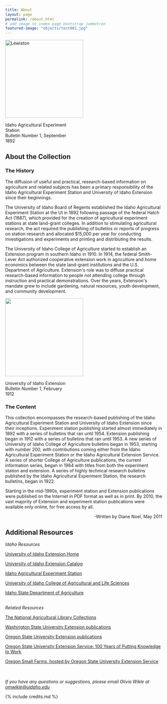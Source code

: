 ```yaml
---
title: About
layout: page
permalink: /about.html
# add image to index page bootstrap jumbotron
featured-image: "objects/test001.jpg"
---
```

<div id="inline1" style="display: block;">
<div class="col-3 float-right ml-3 my-2"><a href="https://issuu.com/UIdahoDigital/docs/uiexp01?mode=embed&amp;layout=http%3A%2F%2Fskin.issuu.com%2Fv%2Fcolor%2Flayout.xml&amp;backgroundColor=8BA9B8&amp;showFlipBtn=true"><img src="https://www.lib.uidaho.edu/digital/uiext/images/01exp.jpg" alt="Lewiston" style="height:auto;width: 250px;"></a><p style="font-size: 14px;width: 200px;">Idaho Agricultural Experiment Station <br> Bulletin Number 1, September 1892</p></div>
<h2>About the Collection</h2>
<h3>The History</h3>
<p>The diffusion of useful and practical, research-based information  on agriculture and related subjects has been a primary responsibility of the Idaho Agricultural Experiment Station and University of Idaho Extension since  their beginnings.</p>

<p>The University of Idaho Board of Regents established the  Idaho Agricultural Experiment Station at the UI in 1892 following passage of  the federal Hatch Act (1887), which provided for the creation of agricultural  experiment stations at state land-grant colleges. In addition to stimulating  agricultural research, the act required the publishing of bulletins or reports  of progress on station research and allocated $15,000 per year for conducting  investigations and experiments and printing and distributing the results. </p>
<p>The University of Idaho College of Agriculture started to establish an Extension program in southern Idaho in 1910. In 1914, the  federal Smith-Lever Act authorized cooperative extension work in agriculture  and home economics between the state land-grant institutions and the U.S.  Department of Agriculture. Extension's role was to diffuse practical research-based  information to people not attending college through instruction and practical  demonstrations. Over the years, Extension's mandate grew to include gardening,  natural resources, youth development, and community development.</p>

<div class="col-3 float-right ml-3 my-2"><a href="https://issuu.com/UIdahoDigital/docs/uiext01?mode=embed&amp;layout=http%3A%2F%2Fskin.issuu.com%2Fv%2Fcolor%2Flayout.xml&amp;backgroundColor=8BA9B8&amp;showFlipBtn=true"><img style="height:auto;width: 250px;" src="https://www.lib.uidaho.edu/digital/uiext/images/01ext.jpg"></a>

<p style="font-size: 14px;width: 200px;">University of Idaho Extension <br> Bulletin Number 1, February 1912</p></div>

<h3>The Content</h3>
<p>This collection encompasses the research-based publishing of  the Idaho Agricultural Experiment Station and University of Idaho Extension  since their inceptions. Experiment station publishing started almost  immediately in 1892 with a series of bulletins that ran until 1954. Extension publishing began in 1912 with a series of bulletins that ran until 1953. A new  series of University of Idaho College of Agriculture bulletins began in 1953, starting  with number 200, with contributions coming either from the Idaho Agricultural  Experiment Station or the Idaho Agricultural Extension Service. A series of  shorter College of Agriculture publications, the current information series,  began in 1964 with titles from both the experiment station and extension. A  series of highly technical research bulletins published by the Idaho Agricultural  Experiment Station, the research bulletins, began in 1922.</p>
<p>Starting in the mid-1990s, experiment station and Extension  publications were published on the Internet in PDF format as well as in print.  By 2010, the vast majority of Extension and experiment station publications  were available only online, for free access by all.</p>

<p style="text-align:right; ">-Written by Diane Noel, May 2011</p>
<h2>Additional Resources</h2>
<p> <em>Idaho Resources</em></p>
<p><a href="https://www.uidaho.edu/extension">University of Idaho Extension Home</a>  </p>
<p><a href="https://www.cals.uidaho.edu/edComm/catalog.asp">University of Idaho Extension Catalog</a>  </p>
<p><a href="https://www.uidaho.edu/cals/iaes">Idaho Agricultural Experiment Station</a>  </p>
<p><a href="https://www.uidaho.edu/cals">University of Idaho College of Agricultural and Life Sciences</a>  </p>
<p><a href="https://www.agri.idaho.gov/">Idaho State Department of Agriculture </a>  </p>
<p> <br> <em>Related Resources</em></p>
<p><a href="https://riley.nal.usda.gov/nal_display/index.php?info_center=8&amp;tax_level=1&amp;tax_subject=158">The National Agricultural Library Collections</a></p>
<p><a href="https://pubs.wsu.edu/">Washington State University Extension publications</a></p>
<p><a href="https://extension.oregonstate.edu/catalog/">Oregon State University Extension publications</a></p>
<p><a href="https://archives.library.oregonstate.edu/omeka/exhibits/show/extension">Oregon State University Extension Service: 100 Years of Putting Knowledge to Work </a></p>
<p><a href="https://smallfarms.oregonstate.edu/">Oregon Small Farms, hosted by Oregon State University Extension Service  </a></p>

<p><br><br> <em>If you have any questions or suggestions, please email Olivia Wikle at <a href="mailto:omwikle@uidaho.edu">omwikle@uidaho.edu</a></em></p>
</div>
{% include credits.md %}
